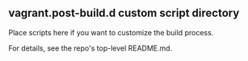 ## vagrant.post-build.d custom script directory

Place scripts here if you want to customize the build process.

For details, see the repo's top-level README.md.

